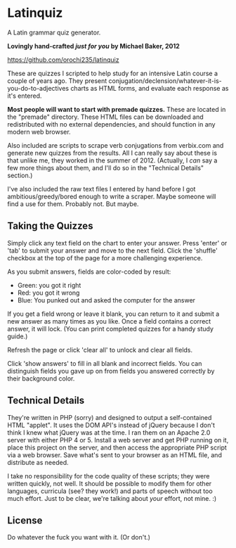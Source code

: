 # Latinquiz

A Latin grammar quiz generator.

**Lovingly hand-crafted *just for you* by Michael Baker, 2012**

https://github.com/orochi235/latinquiz

These are quizzes I scripted to help study for an intensive Latin course a couple of years ago. They present conjugation/declension/whatever-it-is-you-do-to-adjectives charts as HTML forms, and evaluate each response as it's entered.

**Most people will want to start with premade quizzes.** These are located in the "premade" directory. These HTML files can be downloaded and redistributed with no external dependencies, and should function in any modern web browser.

Also included are scripts to scrape verb conjugations from verbix.com and generate new quizzes from the results. All I can really say about these is that unlike me, they worked in the summer of 2012. (Actually, I _can_ say a few more things about them, and I'll do so in the "Technical Details" section.)

I've also included the raw text files I entered by hand before I got ambitious/greedy/bored enough to write a scraper. Maybe someone will find a use for them. Probably not. But maybe.

## Taking the Quizzes

Simply click any text field on the chart to enter your answer. Press 'enter' or 'tab' to submit your answer and move to the next field. Click the 'shuffle' checkbox at the top of the page for a more challenging experience.

As you submit answers, fields are color-coded by result:
* Green: you got it right
* Red: you got it wrong
* Blue: You punked out and asked the computer for the answer

If you get a field wrong or leave it blank, you can return to it and submit a new answer as many times as you like. Once a field contains a correct answer, it will lock. (You can print completed quizzes for a handy study guide.) 

Refresh the page or click 'clear all' to unlock and clear all fields.

Click 'show answers' to fill in all blank and incorrect fields. You can distinguish fields you gave up on from fields you answered correctly by their background color.

## Technical Details

They're written in PHP (sorry) and designed to output a self-contained HTML "applet". It uses the DOM API's instead of jQuery because I don't think I knew what jQuery was at the time. I ran them on an Apache 2.0 server with either PHP 4 or 5. Install a web server and get PHP running on it, place this project on the server, and then access the appropriate PHP script via a web browser. Save what's sent to your browser as an HTML file, and distribute as needed.

I take no responsibility for the code quality of these scripts; they were written quickly, not well. It should be possible to modify them for other languages, curricula (see? they work!) and parts of speech without too much effort. Just to be clear, we're talking about *your* effort, not mine. :)

## License

Do whatever the fuck you want with it. (Or don't.)